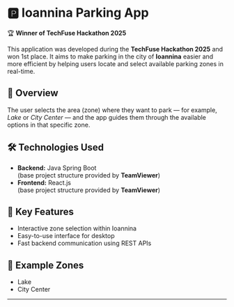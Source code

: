 # 🅿️ Ioannina Parking App

🏆 **Winner of TechFuse Hackathon 2025**

This application was developed during the **TechFuse Hackathon 2025** and won 1st place. It aims to make parking in the city of **Ioannina** easier and more efficient by helping users locate and select available parking zones in real-time.

## 🚀 Overview

The user selects the area (zone) where they want to park — for example, *Lake* or *City Center* — and the app guides them through the available options in that specific zone.

## 🛠️ Technologies Used

- **Backend:** Java Spring Boot  
  (base project structure provided by **TeamViewer**)
- **Frontend:** React.js  
  (base project structure provided by **TeamViewer**)

## 🎯 Key Features

- Interactive zone selection within Ioannina
- Easy-to-use interface for desktop
- Fast backend communication using REST APIs

## 📍 Example Zones

- Lake
- City Center

---


